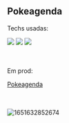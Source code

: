 ## Pokeagenda

Techs usadas:
<div>
<img src="https://img.shields.io/badge/TypeScript-007ACC?style=for-the-badge&logo=typescript&logoColor=white" />
<img src="https://img.shields.io/badge/React-20232A?style=for-the-badge&logo=react&logoColor=61DAFB" />
<img src="https://img.shields.io/badge/CSS3-1572B6?style=for-the-badge&logo=css3&logoColor=white" />
</div>
</br></br>


Em prod:

<div>
<a href="https://pokeagenda.netlify.app/">Pokeagenda</a>
</div>
</br></br>

![1651632852674](https://user-images.githubusercontent.com/66956614/202061719-b72d2a1d-13e7-4985-8d33-12026dbf8cca.jpeg)
